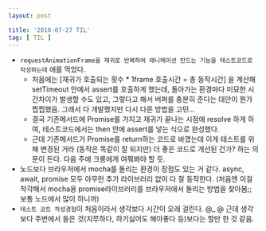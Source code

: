 ```yaml
---
layout: post

title: '2018-07-27 TIL'
tag: [ TIL ]
---
```


* `requestAnimationFrame을 재귀로 반복하여 애니메이션 만드는 기능을 테스트코드로 작성하는데` 애를 먹었다.
  * 처음에는 [재귀가 호출되는 횟수 * 1frame 호출시간 = 총 동작시간] 을 계산해 setTimeout 안에서 assert를 호출하게 했는데, 돌아가는 환경마다 미묘한 시간차이가 발생할 수도 있고, 그렇다고 해서 버퍼를 충분히 준다는 대안이 뭔가 찝찝했음. 그래서 다 개발했지만 다시 다른 방법을 고민...
  * 결국 기존메서드에 Promise를 가지고 재귀가 끝나는 시점에 resolve 하게 하여, 테스트코드에서는 then 안에 assert를 넣는 식으로 완성했다. 
  * 근데 기존메서드가 Promise를 return하는 코드로 바꼈는데 이게 테스트를 위해 변경된 거라 (동작은 똑같이 잘 되지만) 더 좋은 코드로 개선된 건가? 하는 의문이 든다. 다음 주에 크롱에게 여쭤봐야 할 듯. 
* 노드보다 브라우저에서 mocha를 돌리는 환경이 장점도 있는 거 같다. async, await, promise 모두 아무런 추가 라이브러리 없이 다 잘 동작한다. (처음엔 이걸 착각해서 mocha용 promise라이브러리를 브라우저에서 돌리는 방법을 찾아봄;; 보통 노드에서 많이 하니까)
* `테스트 코트 작성경험`이 처음이라서 생각보다 시간이 오래 걸린다. @_ @ 근데 생각보다 주변에서 들은 것(지루하다, 하기싫어도 해야좋다 등)보다는 할만 한 것 같음.

